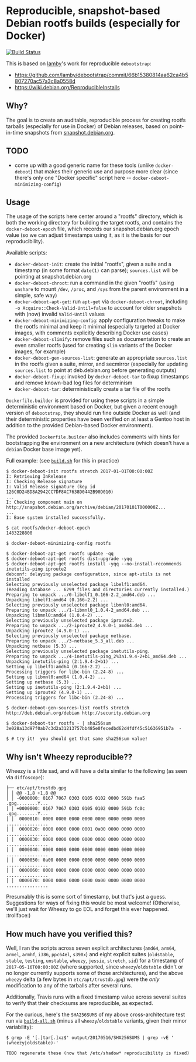 # Reproducible, snapshot-based Debian rootfs builds (especially for Docker)

[![Build Status](https://travis-ci.org/tianon/docker-brew-debian-snapshot.svg?branch=master)](https://travis-ci.org/tianon/docker-brew-debian-snapshot)

This is based on [lamby](https://github.com/lamby)'s work for reproducible `debootstrap`:

- https://github.com/lamby/debootstrap/commit/66b15380814aa62ca4b5807270ac57a3c8a0558d
- https://wiki.debian.org/ReproducibleInstalls

## Why?

The goal is to create an auditable, reproducible process for creating rootfs tarballs (especially for use in Docker) of Debian releases, based on point-in-time snapshots from [snapshot.debian.org](http://snapshot.debian.org).

## TODO

- come up with a good generic name for these tools (unlike `docker-deboot`) that makes their generic use and purpose more clear (since there's only one "Docker specific" script here -- `docker-deboot-minimizing-config`)

## Usage

The usage of the scripts here center around a "rootfs" directory, which is both the working directory for building the target rootfs, and contains the `docker-deboot-epoch` file, which records our snapshot.debian.org epoch value (so we can adjust timestamps using it, as it is the basis for our reproducibility).

Available scripts:

- `docker-deboot-init`: create the initial "rootfs", given a suite and a timestamp (in some format `date(1)` can parse); `sources.list` will be pointing at snapshot.debian.org
- `docker-deboot-chroot`: run a command in the given "rootfs" (using `unshare` to mount `/dev`, `/proc`, and `/sys` from the parent environment in a simple, safe way)
- `docker-deboot-apt-get`: run `apt-get` via `docker-deboot-chroot`, including `-o Acquire::Check-Valid-Until=false` to account for older snapshots with (now) invalid `Valid-Until` values
- `docker-deboot-minimizing-config`: apply configuration tweaks to make the rootfs minimal and keep it minimal (especially targeted at Docker images, with comments explicitly describing Docker use cases)
- `docker-deboot-slimify`: remove files such as documentation to create an even smaller rootfs (used for creating `slim` variants of the Docker images, for example)
- `docker-deboot-gen-sources-list`: generate an appropriate `sources.list` in the rootfs given a suite, mirror, and secmirror (especially for updating `sources.list` to point at deb.debian.org before generating outputs)
- `docker-deboot-fixup`: invoked by `docker-deboot-tar` to fixup timestamps and remove known-bad log files for determinism
- `docker-deboot-tar`: deterministically create a tar file of the rootfs

`Dockerfile.builder` is provided for using these scripts in a simple deterministic environment based on Docker, but given a recent enough version of `debootstrap`, they should run fine outside Docker as well (and their deterministic properties have been verified on at least a Gentoo host in addition to the provided Debian-based Docker environment).

The provided `Dockerfile.builder` also includes comments with hints for bootstrapping the environment on a new architecture (which doesn't have a `debian` Docker base image yet).

Full example: (see [`build.sh`](build.sh) for this in practice)

```console
$ docker-deboot-init rootfs stretch 2017-01-01T00:00:00Z
I: Retrieving InRelease
I: Checking Release signature
I: Valid Release signature (key id 126C0D24BD8A2942CC7DF8AC7638D0442B90D010)
...
I: Checking component main on http://snapshot.debian.org/archive/debian/20170101T000000Z...
...
I: Base system installed successfully.

$ cat rootfs/docker-deboot-epoch
1483228800

$ docker-deboot-minimizing-config rootfs

$ docker-deboot-apt-get rootfs update -qq
$ docker-deboot-apt-get rootfs dist-upgrade -yqq
$ docker-deboot-apt-get rootfs install -yqq --no-install-recommends inetutils-ping iproute2
debconf: delaying package configuration, since apt-utils is not installed
Selecting previously unselected package libelf1:amd64.
(Reading database ... 6299 files and directories currently installed.)
Preparing to unpack .../0-libelf1_0.166-2.2_amd64.deb ...
Unpacking libelf1:amd64 (0.166-2.2) ...
Selecting previously unselected package libmnl0:amd64.
Preparing to unpack .../1-libmnl0_1.0.4-2_amd64.deb ...
Unpacking libmnl0:amd64 (1.0.4-2) ...
Selecting previously unselected package iproute2.
Preparing to unpack .../2-iproute2_4.9.0-1_amd64.deb ...
Unpacking iproute2 (4.9.0-1) ...
Selecting previously unselected package netbase.
Preparing to unpack .../3-netbase_5.3_all.deb ...
Unpacking netbase (5.3) ...
Selecting previously unselected package inetutils-ping.
Preparing to unpack .../4-inetutils-ping_2%3a1.9.4-2+b1_amd64.deb ...
Unpacking inetutils-ping (2:1.9.4-2+b1) ...
Setting up libelf1:amd64 (0.166-2.2) ...
Processing triggers for libc-bin (2.24-8) ...
Setting up libmnl0:amd64 (1.0.4-2) ...
Setting up netbase (5.3) ...
Setting up inetutils-ping (2:1.9.4-2+b1) ...
Setting up iproute2 (4.9.0-1) ...
Processing triggers for libc-bin (2.24-8) ...

$ docker-deboot-gen-sources-list rootfs stretch http://deb.debian.org/debian http://security.debian.org

$ docker-deboot-tar rootfs - | sha256sum
3e028a13d97f0ab7c3d2a31213757bb485e0fecedbd62d4fdf45c51636951b7a  -

$ # try it!  you should get that same sha256sum value!
```

## Why isn't Wheezy reproducible??

Wheezy is a little sad, and will have a delta similar to the following (as seen via `diffoscope`):

```
├── etc/apt/trustdb.gpg
│ │ @@ -1,8 +1,8 @@
│ │ -0000000: 0167 7067 0303 0105 0102 0000 591b faa5  .gpg........Y...
│ │ +0000000: 0167 7067 0303 0105 0102 0000 591b fc0c  .gpg........Y...
│ │  0000010: 0000 0000 0000 0000 0000 0000 0000 0000  ................
│ │  0000020: 0000 0000 0000 0001 0a00 0000 0000 0000  ................
│ │  0000030: 0000 0000 0000 0000 0000 0000 0000 0000  ................
│ │  0000040: 0000 0000 0000 0000 0000 0000 0000 0000  ................
│ │  0000050: 0a00 0000 0000 0000 0000 0000 0000 0000  ................
│ │  0000060: 0000 0000 0000 0000 0000 0000 0000 0000  ................
│ │  0000070: 0000 0000 0000 0000 0a00 0000 0000 0000  ................
```

Presumably this is some sort of timestamp, but that's just a guess.  Suggestions for ways of fixing this would be most welcome!  (Otherwise, we'll just wait for Wheezy to go EOL and forget this ever happened. :trollface:)

## How much have you verified this?

Well, I ran the scripts across seven explicit architectures (`amd64`, `arm64`, `armel`, `armhf`, `i386`, `ppc64el`, `s390x`) and eight explicit suites (`oldstable`, `stable`, `testing`, `unstable`, `wheezy`, `jessie`, `stretch`, `sid`) for a timestamp of `2017-05-16T00:00:00Z` (where supported, since `wheezy`/`oldstable` didn't or no longer currently supports some of those architectures), and the above `wheezy` delta (a few bytes in `etc/apt/trustdb.gpg`) were the _only_ modification to any of the tarballs after several runs.

Additionally, Travis runs with a fixed timestamp value across several suites to verify that their checksums are reproducible, as expected.

For the curious, here's the `SHA256SUMS` of my above cross-architecture test run via [`build-all.sh`](build-all.sh) (minus all `wheezy`/`oldstable` variants, given their minor variability):

```console
$ grep -E '[.]tar[.]xz$' output/20170516/SHA256SUMS | grep -vE ' (wheezy|oldstable)-'

TODO regenerate these (now that /etc/shadow* reproducibility is fixed)
```
